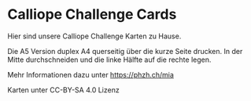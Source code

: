 # Calliope Challenge Cards
Hier sind unsere Calliope Challenge Karten zu Hause.

Die A5 Version duplex A4 querseitig über die kurze Seite drucken. In der Mitte durchschneiden und die linke Hälfte auf die rechte legen.

Mehr Informationen dazu unter https://phzh.ch/mia

Karten unter CC-BY-SA 4.0 Lizenz
